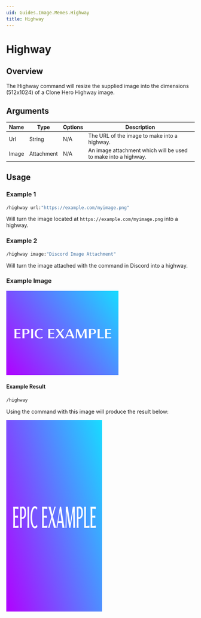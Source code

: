 ```yaml
---
uid: Guides.Image.Memes.Highway
title: Highway
---
```


# Highway
## Overview
The Highway command will resize the supplied image into the dimensions (512x1024) of a Clone Hero Highway image.

## Arguments
| Name        | Type        | Options           | Description                                                    |
| ----------- | ----------- | ----------------- | -------------------------------------------------------------- |
| Url         | String      | N/A               | The URL of the image to make into a highway.                   |
| Image       | Attachment  | N/A               | An image attachment which will be used to make into a highway. |

## Usage

### Example 1
```bash
/highway url:"https://example.com/myimage.png"
```
Will turn the image located at `https://example.com/myimage.png` into a highway.

### Example 2
```bash
/highway image:"Discord Image Attachment"
```
Will turn the image attached with the command in Discord into a highway.

### Example Image

<img src="gradient.png" alt="Gradient" style="width:300px;"/>

#### Example Result
```bash
/highway
```
Using the command with this image will produce the result below:

<img src="example1.png" alt="Highway Example" style="width:256px;"/>
